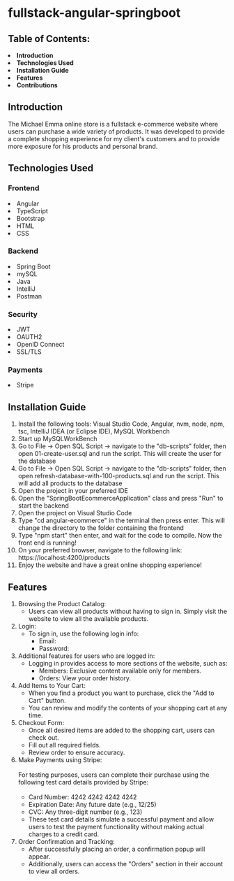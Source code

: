 # fullstack-angular-springboot

## Table of Contents: 
<li><b> Introduction </b></li>
<li><b>Technologies Used</b></li>
<li><b> Installation Guide </b> </li>
<li><b> Features </b></li>
<li><b> Contributions </b></li>

## Introduction

The Michael Emma online store is a fullstack e-commerce website where users can purchase a wide variety of products. It was developed to provide a complete shopping experience for my client's customers and to provide more exposure for his products and personal brand.

## Technologies Used

### Frontend
<li>Angular</li>
<li>TypeScript</li>
<li>Bootstrap</li>
<li>HTML</li>
<li>CSS</li>

### Backend
<li>Spring Boot</li>
<li>mySQL</li>
<li>Java</li>
<li>IntelliJ</li>
<li>Postman</li>

### Security
<li>JWT</li>
<li>OAUTH2</li>
<li>OpenID Connect</li>
<li>SSL/TLS</li>

### Payments
<li>Stripe</li>

## Installation Guide

1. Install the following tools: Visual Studio Code, Angular, nvm, node, npm, tsc, IntelliJ IDEA (or Eclipse IDE), MySQL Workbench
2. Start up MySQLWorkBench
3. Go to File -> Open SQL Script -> navigate to the "db-scripts" folder, then open 01-create-user.sql and run the script. This will create the user for the database
4. Go to File -> Open SQL Script -> navigate to the "db-scripts" folder, then open refresh-database-with-100-products.sql and run the script. This will add all products to the database
5. Open the project in your preferred IDE
6. Open the "SpringBootEcommerceApplication" class and press "Run" to start the backend
7. Open the project on Visual Studio Code
8. Type "cd angular-ecommerce" in the terminal then press enter. This will change the directory to the folder containing the frontend
9. Type "npm start" then enter, and wait for the code to compile. Now the front end is running!
10. On your preferred browser, navigate to the following link: https://localhost:4200/products
11. Enjoy the website and have a great online shopping experience!

## Features

1. Browsing the Product Catalog:
    * Users can view all products without having to sign in. Simply visit the website to view all the available products.
2. Login:
    * To sign in, use the following login info:
        * Email:
        * Password: 
3. Additional features for users who are logged in:
    * Logging in provides access to more sections of the website, such as:
      * Members: Exclusive content available only for members.
      * Orders: View your order history.
4. Add Items to Your Cart:
    * When you find a product you want to purchase, click the "Add to Cart" button.
    * You can review and modify the contents of your shopping cart at any time.
5. Checkout Form:
    * Once all desired items are added to the shopping cart, users can check out.
    * Fill out all required fields.
    * Review order to ensure accuracy.
6. Make Payments using Stripe: <br><br>
For testing purposes, users can complete their purchase using the following test card details provided by Stripe: <br><br>
    * Card Number: 4242 4242 4242 4242
    * Expiration Date: Any future date (e.g., 12/25)
    * CVC: Any three-digit number (e.g., 123)
    * These test card details simulate a successful payment and allow users to test the payment functionality without making actual charges to a credit card.
7. Order Confirmation and Tracking:
    * After successfully placing an order, a confirmation popup will appear.
    * Additionally, users can access the "Orders" section in their account to view all orders.
    



    
  


